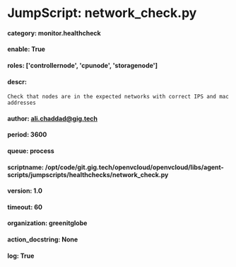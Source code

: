 
# JumpScript: network_check.py
        
#### category: monitor.healthcheck
#### enable: True
#### roles: ['controllernode', 'cpunode', 'storagenode']
#### descr: 
```
Check that nodes are in the expected networks with correct IPS and mac addresses

```
#### author: ali.chaddad@gig.tech
#### period: 3600
#### queue: process
#### scriptname: /opt/code/git.gig.tech/openvcloud/openvcloud/libs/agent-scripts/jumpscripts/healthchecks/network_check.py
#### version: 1.0
#### timeout: 60
#### organization: greenitglobe
#### action_docstring: None
#### log: True